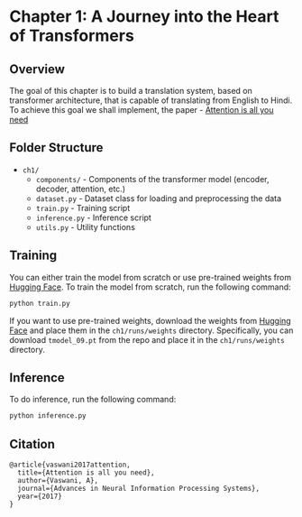 # Chapter 1: A Journey into the Heart of Transformers

## Overview

The goal of this chapter is to build a translation system, based on transformer architecture, that is capable of translating from English to Hindi. To achieve this goal we shall implement, the paper - [Attention is all you need](./01_attention_is_all_you_need.pdf)

## Folder Structure

- `ch1/`
  - `components/` - Components of the transformer model (encoder, decoder, attention, etc.)
  - `dataset.py` - Dataset class for loading and preprocessing the data
  - `train.py` - Training script
  - `inference.py` - Inference script
  - `utils.py` - Utility functions

## Training

You can either train the model from scratch or use pre-trained weights from [Hugging Face](https://huggingface.co/s1lv3rj1nx/ch1). To train the model from scratch, run the following command:

```bash
python train.py
```

If you want to use pre-trained weights, download the weights from [Hugging Face](https://huggingface.co/s1lv3rj1nx/ch1) and place them in the `ch1/runs/weights` directory. Specifically, you can download `tmodel_09.pt` from the repo and place it in the `ch1/runs/weights` directory.

## Inference

To do inference, run the following command:

```bash
python inference.py
```

## Citation

```
@article{vaswani2017attention,
  title={Attention is all you need},
  author={Vaswani, A},
  journal={Advances in Neural Information Processing Systems},
  year={2017}
}
```
